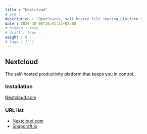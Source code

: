 ```yaml
---
title : "Nextcloud"
# pre : ' '
description : "OpenSource, self hosted file sharing platform."
date : 2020-10-06T10:01:22+02:00
# hidden : true
# draft : true
weight : 0
# tags : ['']
---
```


## Nextcloud

The self-hosted productivity platform that keeps you in control.

### Installation

[Nextcloud.com](https://nextcloud.com/install/)

### URL list

* [Nextcloud.com](https://nextcloud.com/)
* [Snapcraft.io](https://snapcraft.io/nextcloud)
